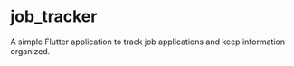 # job_tracker

A simple Flutter application to track job applications and keep information organized.
